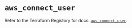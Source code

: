 # `aws_connect_user`

Refer to the Terraform Registory for docs: [`aws_connect_user`](https://registry.terraform.io/providers/hashicorp/aws/5.12.0/docs/resources/connect_user).

